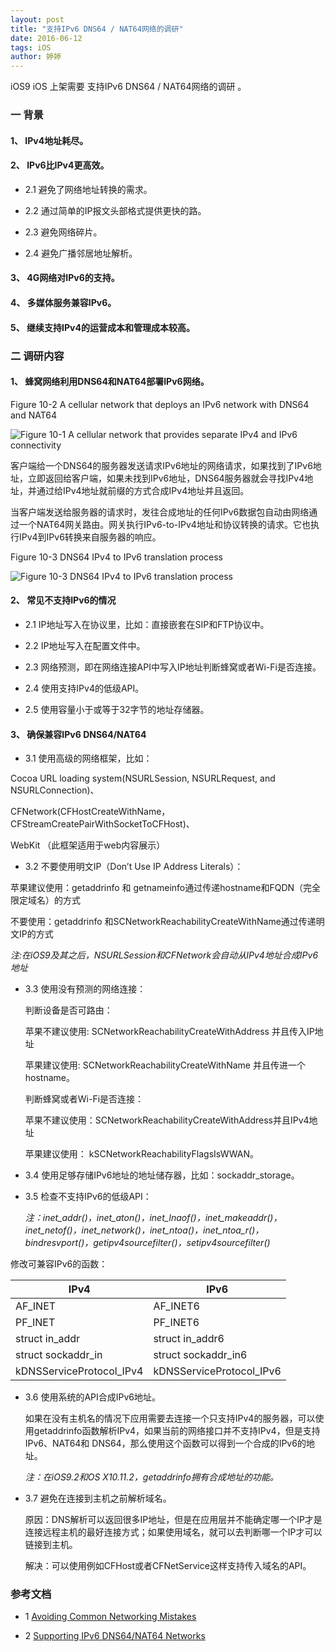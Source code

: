 ```yaml
---
layout: post
title: "支持IPv6 DNS64 / NAT64网络的调研"
date: 2016-06-12 
tags: iOS  
author: 婷婷
--- 
```


iOS9 iOS 上架需要 支持IPv6 DNS64 / NAT64网络的调研 。

<!-- more --> 

### 一 背景   

####  1、 IPv4地址耗尽。      

####  2、 IPv6比IPv4更高效。  
    
   * 2.1 避免了网络地址转换的需求。  
   
   * 2.2 通过简单的IP报文头部格式提供更快的路。
    
   * 2.3 避免网络碎片。
    
   * 2.4 避免广播邻居地址解析。


#### 3、 4G网络对IPv6的支持。
 
#### 4、 多媒体服务兼容IPv6。

#### 5、 继续支持IPv4的运营成本和管理成本较高。

### 二 调研内容

#### 1、 蜂窝网络利用DNS64和NAT64部署IPv6网络。
  
  Figure 10-2  A cellular network that deploys an IPv6 network with DNS64 and NAT64
  
  ![Figure 10-1  A cellular network that provides separate IPv4 and IPv6 connectivity](https://developer.apple.com/library/ios/documentation/NetworkingInternetWeb/Conceptual/NetworkingOverview/art/ipv4Andipv6NetworkWithDNS64NAT64_2x.png?imageView/0/w/100/q/20 )
  
 
  
  客户端给一个DNS64的服务器发送请求IPv6地址的网络请求，如果找到了IPv6地址，立即返回给客户端，如果未找到IPv6地址，DNS64服务器就会寻找IPv4地址，并通过给IPv4地址就前缀的方式合成IPv4地址并且返回。
  
  
  当客户端发送给服务器的请求时，发往合成地址的任何IPv6数据包自动由网络通过一个NAT64网关路由。网关执行IPv6-to-IPv4地址和协议转换的请求。它也执行IPv4到IPv6转换来自服务器的响应。
  
   Figure 10-3  DNS64 IPv4 to IPv6 translation process
    
   ![Figure 10-3  DNS64 IPv4 to IPv6 translation process](https://developer.apple.com/library/mac/documentation/NetworkingInternetWeb/Conceptual/NetworkingOverview/art/NAT64-DNS64-ResolutionOfIPv4_2x.png?imageView/2/w/40/q/20)
  

    
#### 2、 常见不支持IPv6的情况
* 2.1 IP地址写入在协议里，比如：直接嵌套在SIP和FTP协议中。

* 2.2 IP地址写入在配置文件中。

* 2.3 网络预测，即在网络连接API中写入IP地址判断蜂窝或者Wi-Fi是否连接。

* 2.4 使用支持IPv4的低级API。

* 2.5 使用容量小于或等于32字节的地址存储器。




#### 3、 确保兼容IPv6 DNS64/NAT64
 * 3.1 使用高级的网络框架，比如：
 
 Cocoa URL loading system(NSURLSession, NSURLRequest, and NSURLConnection)、
 
 CFNetwork(CFHostCreateWithName，CFStreamCreatePairWithSocketToCFHost)、
 
 WebKit （此框架适用于web内容展示）

 * 3.2 不要使用明文IP（Don’t Use IP Address Literals）：
 
 苹果建议使用：getaddrinfo 和 getnameinfo通过传递hostname和FQDN（完全限定域名）的方式
 
 不要使用：getaddrinfo 和SCNetworkReachabilityCreateWithName通过传递明文IP的方式
 
 
_注:在iOS9及其之后，NSURLSession和CFNetwork会自动从IPv4地址合成IPv6地址_



                
   
 * 3.3 使用没有预测的网络连接：
 
      判断设备是否可路由：
      
      苹果不建议使用: SCNetworkReachabilityCreateWithAddress 并且传入IP地址
      
      苹果建议使用:   SCNetworkReachabilityCreateWithName 并且传进一个hostname。
    
      判断蜂窝或者Wi-Fi是否连接：
      
      苹果不建议使用：SCNetworkReachabilityCreateWithAddress并且IPv4地址
       
      苹果建议使用：  kSCNetworkReachabilityFlagsIsWWAN。
       
  * 3.4 使用足够存储IPv6地址的地址储存器，比如：sockaddr_storage。
  
  * 3.5 检查不支持IPv6的低级API：
  
       _注：inet_addr()，inet_aton()，inet_lnaof()，inet_makeaddr()，inet_netof()，inet_network()，inet_ntoa()，inet_ntoa_r()，bindresvport()，getipv4sourcefilter()，setipv4sourcefilter()_
    
  修改可兼容IPv6的函数：
    
   

| IPv4                    | IPv6                       | 
| -------------           |   -------------            | 
|AF_INET                  | AF_INET6                   | 
| PF_INET                 | PF_INET6                   |  
| struct in_addr          |struct in_addr6             |  
| struct sockaddr_in      |struct sockaddr_in6         |  
|kDNSServiceProtocol_IPv4 |kDNSServiceProtocol_IPv6    |            

 * 3.6 使用系统的API合成IPv6地址。


      如果在没有主机名的情况下应用需要去连接一个只支持IPv4的服务器，可以使用getaddrinfo函数解析IPv4，如果当前的网络接口并不支持IPv4，但是支持IPv6、NAT64和 DNS64，那么使用这个函数可以得到一个合成的IPv6的地址。
         
      _注：在iOS9.2和OS X10.11.2，getaddrinfo拥有合成地址的功能。_
* 3.7 避免在连接到主机之前解析域名。
 
    原因：DNS解析可以返回很多IP地址，但是在应用层并不能确定哪一个IP才是连接远程主机的最好连接方式；如果使用域名，就可以去判断哪一个IP才可以链接到主机。
    
    解决：可以使用例如CFHost或者CFNetService这样支持传入域名的API。
    
  

                      
### 参考文档
* 1 [Avoiding Common Networking Mistakes](https://developer.apple.com/library/ios/documentation/NetworkingInternetWeb/Conceptual/NetworkingOverview/CommonPitfalls/CommonPitfalls.html#//apple_ref/doc/uid/TP40010220-CH4-SW20)

* 2 [Supporting IPv6 DNS64/NAT64 Networks](https://developer.apple.com/library/ios/documentation/NetworkingInternetWeb/Conceptual/NetworkingOverview/UnderstandingandPreparingfortheIPv6Transition/UnderstandingandPreparingfortheIPv6Transition.html#//apple_ref/doc/uid/TP40010220-CH213-SW1)
            
   
   
  
    








    
 